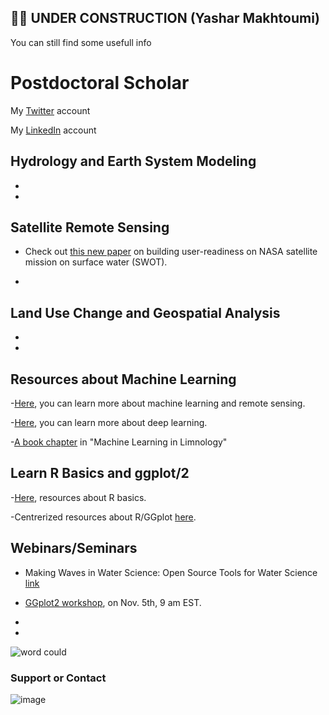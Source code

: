 ## :construction_worker_man: UNDER CONSTRUCTION (Yashar Makhtoumi)
You can still find some usefull info




# **Postdoctoral Scholar**

My [Twitter](https://twitter.com/Yaasharr) account

My [LinkedIn](https://www.linkedin.com/in/yashar-makhtoumi-131189b0) account



## **Hydrology and Earth System Modeling**

-

-

## **Satellite Remote Sensing**

- Check out [this new paper](https://agupubs.onlinelibrary.wiley.com/doi/pdf/10.1029/2022AV000680) on building user-readiness on NASA satellite mission on surface water (SWOT).

-



## **Land Use Change and Geospatial Analysis**

-

-



## **Resources about Machine Learning**

-[Here](https://www.youtube.com/channel/UCNdzK4hxCrsjsdjDwRrIISA), you can learn more about machine learning and remote sensing.

-[Here](https://www.youtube.com/watch?v=IHZwWFHWa-w&list=PLZHQObOWTQDNU6R1_67000Dx_ZCJB-3pi&index=11), you can learn more about deep learning. 

-[A book chapter](https://eartharxiv.org/repository/view/3565/) in "Machine Learning in Limnology" 




## **Learn R Basics and ggplot/2**
-[Here](https://r.patrickbloniasz.com/?page_id=39), resources about R basics.

-Centrerized resources about R/GGplot [here](https://r.patrickbloniasz.com/).




## **Webinars/Seminars**
- Making Waves in Water Science: Open Source Tools for Water Science [link](https://us06web.zoom.us/w/88448060835?tk=R5D4dILd7Z0JMuA0t0BC7jnd-zWLygFCSDtYpLJcQyU.DQMAAAAUl-pNoxZ0TkUzU1NNY1JSU1pROGxIQUpkaWlBAAAAAAAAAAAAAAAAAAAAAAAAAAAAAA&pwd=QlloYk9rUUJzT3dsWlFGMFJCaFNmQT09)
- [GGplot2 workshop](https://www.youtube.com/watch?v=WeOCInWudvo), on Nov. 5th, 9 am EST.

- 
- 

![word could](https://user-images.githubusercontent.com/54947386/197055002-d56e4302-a3c7-4f20-9e2d-7d69b2ba9756.png)










































### Support or Contact
![image](https://user-images.githubusercontent.com/54947386/198844161-8e353a0b-ca7d-42c0-8200-99d9fd40c6ea.png)

